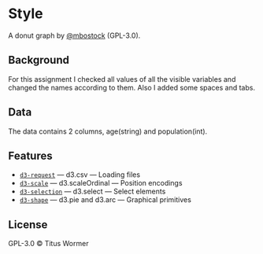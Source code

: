 # Style
A donut graph by [@mbostock](https://github.com/mbostock) (GPL-3.0).

## Background
For this assignment I checked all values of all the visible variables and changed the names according to them.
Also I added some spaces and tabs.

## Data
The data contains 2 columns, age(string) and population(int).

## Features
* [`d3-request`](https://github.com/d3/d3-request#api-reference) — d3.csv — Loading files
* [`d3-scale`](https://github.com/d3/d3-scale#api-reference) — d3.scaleOrdinal — Position encodings
* [`d3-selection`](https://github.com/d3/d3-selection#api-reference) — d3.select — Select elements
* [`d3-shape`](https://github.com/d3/d3-shape#api-reference) — d3.pie and d3.arc — Graphical primitives


## License
GPL-3.0 © Titus Wormer
